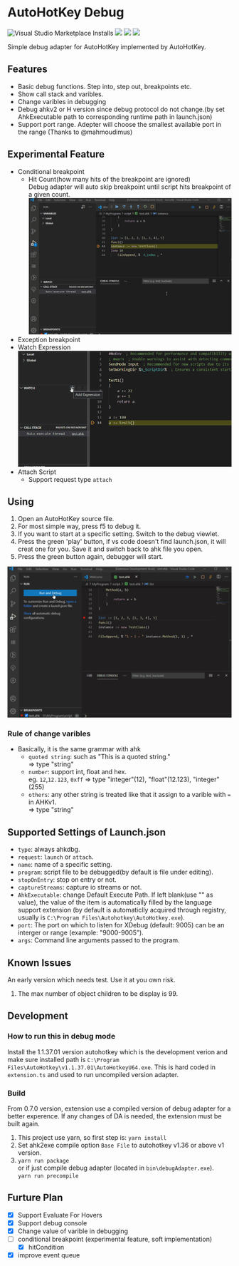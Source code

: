 # AutoHotKey Debug
![Visual Studio Marketplace Installs](https://img.shields.io/visual-studio-marketplace/i/helsmy.autohotkey-debug?style=for-the-badge&logo=visualstudiocode&label=Extension%20Install) ![](https://img.shields.io/badge/Compatibility-autohotkey%201.1.37.01-green?style=for-the-badge&logo=autohotkey) ![](https://img.shields.io/badge/Compatibility-autohotkey%202.0.11-green?style=for-the-badge&logo=autohotkey) ![](https://img.shields.io/badge/Compatibility-autohotkey%20H-green?style=for-the-badge&logo=autohotkey)

Simple debug adapter for AutoHotKey implemented by AutoHotKey.

## Features

* Basic debug functions. Step into, step out, breakpoints etc.
* Show call stack and varibles.
* Change varibles in debugging
* Debug ahkv2 or H version since debug protocol do not change.(by set AhkExecutable path to corresponding runtime path in launch.json)
* Support port range. Adepter will choose the smallest available port in the range (Thanks to @mahmoudimus)

## Experimental Feature

* Conditional breakpoint
  * Hit Count(how many hits of the breakpoint are ignored)  
  Debug adapter will auto skip breakpoint until script hits breakpoint of a given count.
  ![Conditional breakpoint](images/hitBK.gif)
* Exception breakpoint
* Watch Expression
  ![Watch Expression](images/watch.gif)
* Attach Script
  * Support request type `attach` 

## Using

1. Open an AutoHotKey source file.
2. For most simple way, press f5 to debug it.
3. If you want to start at a specific setting. Switch to the debug viewlet.
4. Press the green 'play' button, if vs code doesn't find launch.json, it will creat one for you. Save it and switch back to ahk file you open.
5. Press the green button again, debugger will start.

![Debug](images/debug1.gif)

### Rule of change varibles

* Basically, it is the same grammar with ahk
  * `quoted string`: such as "This is a quoted string."  
     => type "string"
  * `number`: support int, float and hex.   
    eg. `12`,`12.123`, `0xff` => type "integer"(12), "float"(12.123), "integer"(255) 
  * `others`: any other string is treated like that it assign to a varible with `=` in AHKv1.  
    => type "string"

## Supported Settings of Launch.json

* `type`: always ahkdbg.
* `request`: `launch` or `attach`.
* `name`: name of a specific setting.
* `program`: script file to be debugged(by default is file under editing).
* `stopOnEntry`: stop on entry or not.
* `captureStreams`: capture io streams or not.
* `AhkExecutable`: change Default Execute Path. If left blank(use "" as value), the value of the item is automatically filled by the language support extension (by default is automaticlly acquired through registry, usually is  `C:\Program Files\Autohotkey\AutoHotkey.exe`).
* `port`: The port on which to listen for XDebug (default: 9005) can be an interger or range (example: "9000-9005").
* `args`: Command line arguments passed to the program.

## Known Issues

An early version which needs test. Use it at you own risk.
1. The max number of object children to be display is 99.

## Development

### How to run this in debug mode

Install the 1.1.37.01 version autohotkey which is the development verion and make sure installed path is `C:\Program Files\AutoHotkey\v1.1.37.01\AutoHotkeyU64.exe`. This is hard coded in `extension.ts` and used to run uncompiled version adapter.

### Build

From 0.7.0 version, extension use a compiled version of debug adapter for a better experence. If any changes of DA is needed, the extension must be built again.
1. This project use yarn, so first step is: `yarn install`
2. Set ahk2exe compile option `Base File` to autohotkey v1.36 or above v1 version.
3. `yarn run package`  
or if just compile debug adapter (located in `bin\debugAdapter.exe`).  
   `yarn run precompile`

## Furture Plan

* [x] Support Evaluate For Hovers
* [x] Support debug console
* [x] Change value of varible in debugging
* [ ] conditional breakpoint (experimental feature, soft implementation)
  * [x] hitCondition
* [x] improve event queue
